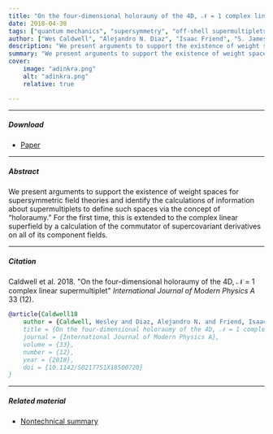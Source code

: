 ```yaml
---
title: "On the four-dimensional holoraumy of the 4D, 𝒩 = 1 complex linear supermultiplet" 
date: 2018-04-30
tags: ["quantum mechanics", "supersymmetry", "off-shell supermultiplets"]
author: ["Wes Caldwell", "Alejandro N. Diaz", "Isaac Friend", "S. James Gates, Jr.", "Siddhartha Harmalkar", "Tamar Lambert-Brown", "Daniel Lay", "Karina Martirosova", "Victor A. Meszaros", "Mayowa Omokanwaye", "Shaina Rudman", "Daeljuck Shin", "Anthony Vershov"]
description: "We present arguments to support the existence of weight spaces for supersymmetric field theories and identify the calculations of information about supermultiplets to define such spaces via the concept of “holoraumy.” For the first time, this is extended to the complex linear superfield by a calculation of the commutator of supercovariant derivatives on all of its component fields." 
summary: "We present arguments to support the existence of weight spaces for supersymmetric field theories and identify the calculations of information about supermultiplets to define such spaces via the concept of “holoraumy.” For the first time, this is extended to the complex linear superfield by a calculation of the commutator of supercovariant derivatives on all of its component fields." 
cover:
    image: "adinkra.png"
    alt: "adinkra.png"
    relative: true

---
```


---

##### Download

+ [Paper](https://doi.org/10.1142/S0217751X18500720)

---

##### Abstract

We present arguments to support the existence of weight spaces for supersymmetric field theories and identify the calculations of information about supermultiplets to define such spaces via the concept of “holoraumy.” For the first time, this is extended to the complex linear superfield by a calculation of the commutator of supercovariant derivatives on all of its component fields.

---

##### Citation

Caldwell et al. 2018. "On the four-dimensional holoraumy of the 4D, 𝒩 = 1 complex linear supermultiplet" *International Journal of Modern Physics A* 33 (12).

```BibTeX
@article{Caldwell18
    author = {Caldwell, Wesley and Diaz, Alejandro N. and Friend, Isaac and Gates, S. James and Harmalkar, Siddhartha and Lambert-Brown, Tamar and Lay, Daniel and Martirosova, Karina and Meszaros, Victor A. and Omokanwaye, Mayowa and Rudman, Shaina and Shin, Daeljuck and Vershov, Anthony},
    title = {On the four-dimensional holoraumy of the 4D, 𝒩 = 1 complex linear supermultiplet},
    journal = {International Journal of Modern Physics A},
    volume = {33},
    number = {12},
    year = {2018},
    doi = {10.1142/S0217751X18500720}
}
```

---

##### Related material

+ [Nontechnical summary](https://www.alexandermccallsmith.com/book/your-inner-hedgehog)
